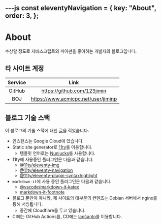 ---js
const eleventyNavigation = {
    key: "About",
    order: 3,
};
---

# About

수상할 정도로 자바스크립트와 파이썬을 좋아하는 개발자의 블로그입니다.

## 타 사이트 계정

| Service | Link |
|:-------:|:----:|
| GitHub | <https://github.com/123jimin> |
| BOJ | <https://www.acmicpc.net/user/jiminp> |

## 블로그 기술 스택

이 블로그의 기술 스택에 대한 [글](http://blog.0xF.kr/post/2025/07-15-blog/)을 적었습니다.

- 인스턴스는 Google Cloud에 있습니다.
- Static site generator로 [11ty](https://www.11ty.dev/)를 이용합니다.
  - 템플릿 언어로는 [Nunjucks](https://mozilla.github.io/nunjucks/)를 사용합니다.
- 11ty에 사용중인 플러그인은 다음과 같습니다.
  - [@11ty/eleventy-img](https://www.11ty.dev/docs/plugins/image/)
  - [@11ty/eleventy-navigation](https://www.11ty.dev/docs/plugins/navigation/)
  - [@11ty/eleventy-plugin-syntaxhighlight](https://www.11ty.dev/docs/plugins/syntaxhighlight/)
- `markdown-it`에 사용 중인 플러그인은 다음과 같습니다.
  - [@vscode/markdown-it-katex](https://www.npmjs.com/package/@vscode/markdown-it-katex)
  - [markdown-it-footnote](https://www.npmjs.com/package/markdown-it-footnote)
- 블로그 뿐만이 아니라, 제 사이트의 대부분의 컨텐츠는 Debian 서버에서 nginx를 통해 서빙됩니다.
  - 중간에 Cloudflare를 두고 있습니다.
- CI에는 GitHub Actions를, CD에는 [lanĉanto](https://github.com/fifteen-kr/lanchanto)를 이용합니다.
